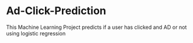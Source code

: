 # Ad-Click-Prediction
This Machine Learning Project predicts if a user has clicked and AD or not using logistic regression
